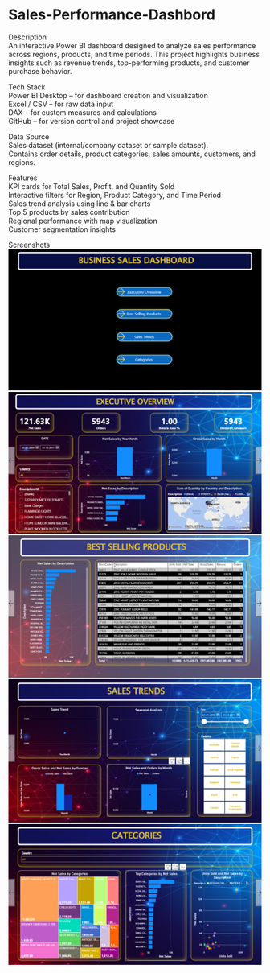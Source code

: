 # Sales-Performance-Dashbord
Description<br>
An interactive Power BI dashboard designed to analyze sales performance across regions, products, and time periods. This project highlights business insights such as revenue trends, top-performing products, and customer purchase behavior.<br>

Tech Stack<br>
Power BI Desktop – for dashboard creation and visualization<br>
Excel / CSV – for raw data input<br>
DAX – for custom measures and calculations<br>
GitHub – for version control and project showcase<br>

Data Source<br>
Sales dataset (internal/company dataset or sample dataset).<br>
Contains order details, product categories, sales amounts, customers, and regions.<br>

Features<br>
KPI cards for Total Sales, Profit, and Quantity Sold<br>
Interactive filters for Region, Product Category, and Time Period<br>
Sales trend analysis using line & bar charts<br>
Top 5 products by sales contribution<br>
Regional performance with map visualization<br>
Customer segmentation insights<br>

Screenshots<br>
![Home Page](https://github.com/roshanshelke7711/Sales-Performance-Dashbord/blob/main/Home%20Page.png)
![Executive Overview](https://github.com/roshanshelke7711/Sales-Performance-Dashbord/blob/main/Executive%20Overview.png)
![Best Selling Products](https://github.com/roshanshelke7711/Sales-Performance-Dashbord/blob/main/Best%20Selling%20Products.png)
![Sales Trends](https://github.com/roshanshelke7711/Sales-Performance-Dashbord/blob/main/Sales%20Trends.png)
![Categories](https://github.com/roshanshelke7711/Sales-Performance-Dashbord/blob/main/Categories.png)
